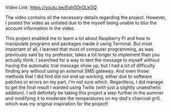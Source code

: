 Video Link: https://youtu.be/Eqh0OrOLkGQ

The video contains all the necessary details regarding the project. However, I posted the video as unlisted due to the myself being unable to blur the account information in the video.

This project enabled me to learn a lot about Raspberry Pi and how to manipulate programs and packages inside it using Terminal. But most important of all, I learned that most of computer programming, as was previously said by my professor, takes a lot longer to implement than you actually think. I searched for a way to text the message to myself without having the automatic trial message show up, but I had a lot of difficulty finding any without using an external SMS gateway. And even those methods that I did find did not end up working, either due to software patches or errors on my part, I'm not sure which. Regardless, I did manage to get the final result I wanted using Twilio (with just a slightly unaesthetic addition). I will definitely be taking this project a step further in the summer and modifying it to moderate the temperatures on my dad's charcoal grill, which was my original inspiration for the project!

